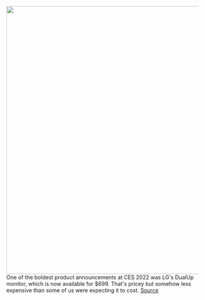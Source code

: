 <img src='https://cdn.vox-cdn.com/thumbor/U2H_K-2TntiHf-NRAMu0-yP4XdY=/0x0:1178x661/1200x800/filters:focal(495x237:683x425)/cdn.vox-cdn.com/uploads/chorus_image/image/70983604/LG_DualUp_Lifestyle_00.0.jpg' width='700px' /><br/>
One of the boldest product announcements at CES 2022 was LG's DualUp monitor, which is now available for $699. That's pricey but somehow less expensive than some of us were expecting it to cost.
<a href='https://www.theverge.com/2022/6/16/23171132/lg-dualup-monitor-productivity-16-18-aspect-ratio-price-release-date'> Source <a/>